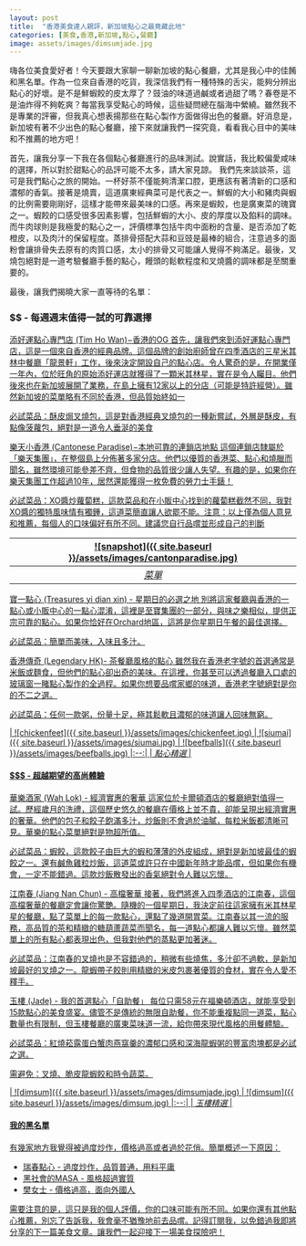 ```yaml
---
layout: post
title:  "香港美食達人親評，新加坡點心之最竟藏此地"
categories: [美食,香港,新加坡,點心,餐廳]
image: assets/images/dimsumjade.jpg
---
```

嗨各位美食愛好者！今天要跟大家聊一聊新加坡的點心餐廳，尤其是我心中的佳餚和黑名單。作為一位來自香港的吃貨，我深信我們有一種特殊的舌尖，能夠分辨出點心的好壞。是不是鮮蝦餃的皮太厚了？豉油的味道過鹹或者過甜了嗎？春卷是不是油炸得不夠乾爽？每當我享受點心的時候，這些疑問總在腦海中縈繞。雖然我不是專業的評審，但我真心想表揚那些在點心製作方面做得出色的餐廳。好消息是，新加坡有著不少出色的點心餐廳，接下來就讓我們一探究竟，看看我心目中的美味和不推薦的地方吧！

首先，讓我分享一下我在各個點心餐廳進行的品味測試。說實話，我比較偏愛咸味的選擇，所以對於甜點心的品評可能不太多，請大家見諒。
我們先來談談茶，這可是我們點心之旅的開始。一杯好茶不僅能夠清潔口腔，更應該有著清新的口感和濃郁的香氣。接著是燒賣，這道廣東經典菜可是代表之一。鮮蝦的大小和豬肉與蝦的比例需要剛剛好，這樣才能帶來最美味的口感。再來是蝦餃，也是廣東菜的瑰寶之一。蝦餃的口感受很多因素影響，包括鮮蝦的大小、皮的厚度以及餡料的調味。而牛肉球則是我極愛的點心之一，評價標準包括牛肉中面粉的含量、是否添加了乾橙皮，以及肉汁的保留程度。蒸排骨搭配大蒜和豆豉是最棒的組合，注意過多的面粉會讓排骨失去原有的肉質口感，太小的排骨又可能讓人覺得不夠滿足。最後，叉燒包絕對是一道考驗餐廳手藝的點心，饅頭的鬆軟程度和叉燒醬的調味都是至關重要的。

最後，讓我們揭曉大家一直等待的名單：

### $$ - 每週週末值得一試的可靠選擇

<u>添好運點心專門店 (Tim Ho Wan)−香港的OG<u>
首先，讓我們來到添好運點心專門店，這是一個來自香港的經典品牌。這個品牌的創始廚師曾在四季酒店的三星米其林中餐廳「龍景軒」工作，後來決定開設自己的點心店。令人驚奇的是，在開業僅一年內，位於旺角的原始添好運店就獲得了一顆米其林星，實在是令人矚目。他們後來也在新加坡展開了業務，在島上擁有12家以上的分店（可能是特許經營）。雖然新加坡的菜單略有不同於香港，但品質始終如一

必試菜品：酥皮焗叉燒包，這是對香港經典叉燒包的一種新嘗試，外層是酥皮，有點像菠蘿包，絕對是一道令人垂涎的美食

<u>樂天小香港 (Cantonese Paradise)−本地可靠的連鎖店地點<u>
這個連鎖店隸屬於「樂天集團」，在整個島上分佈著多家分店。他們以優質的香港菜、點心和燒臘而聞名，雖然環境可能參差不齊，但食物的品質很少讓人失望。有趣的是，如果你在樂天集團工作超過10年，居然還能獲得一枚免費的勞力士手錶！

必試菜品：XO醬炒蘿蔔糕，這款菜品和在小販中心找到的蘿蔔糕截然不同，我對XO醬的獨特風味情有獨鍾，這道菜簡直讓人欲罷不能。注意：以上僅為個人意見和推薦，每個人的口味偏好有所不同。建議您自行品嚐並形成自己的判斷

| ![snapshot]({{ site.baseurl }}/assets/images/cantonparadise.jpg)
|:--:| 
|  *菜單*  |

<u>寶一點心 (Treasures yi dian xin) - 星期日的必選之地<u>
別將這家餐廳與香港的一點心或[小販中心](https://fromhktosg.github.io/zh/stablenation/)的一點心混淆，這裡是至寶集團的一部分，與味之樂相似，提供正宗可靠的點心。如果你恰好在Orchard地區，這將是你星期日午餐的最佳選擇。

必試菜品：簡單而美味，入味且多汁。

<u>香港傳奇 (Legendary HK)- 茶餐廳風格的點心<u>
雖然我在香港老字號的首選通常是米飯或麵食，但他們的點心卻出奇的美味。在這裡，你甚至可以透過餐廳入口處的玻璃窗一睹點心製作的全過程。如果你想要品嚐家鄉的味道，香港老字號絕對是你的不二之選。

必試菜品：任何一款粥，份量十足，極其鬆軟且濃郁的味道讓人回味無窮。

| ![chickenfeet]({{ site.baseurl }}/assets/images/chickenfeet.jpg)
| ![siumai]({{ site.baseurl }}/assets/images/siumai.jpg)
| ![beefballs]({{ site.baseurl }}/assets/images/beefballs.jpg)
|:--:| 
|  *點心精選*  |

#### $$$ - 超越期望的高尚體驗

<u>華樂酒家 (Wah Lok) - 經濟實惠的奢華<u>
這家位於卡爾頓酒店的餐廳絕對值得一試。歷經歲月的洗禮，這個歷史悠久的餐廳在價格上並不貴，卻能呈現出經濟實惠的奢華。他們的包子和餃子飽滿多汁，炒飯則不會過於油膩，每粒米飯都清晰可見。華樂的點心菜單絕對是物超所值。

必試菜品：蝦餃，這款餃子由巨大的蝦和薄薄的外皮組成，絕對是新加坡最佳的蝦餃之一。還有鹹魚雞粒炒飯，這道菜或許只在中國新年時才能品嚐，但如果你有機會，一定不能錯過。這款炒飯散發出的香氣絕對令人難以忘懷。

<u>江南春 (Jiang Nan Chun) - 高檔奢華<u>
接著，我們將進入四季酒店的江南春，這個高檔奢華的餐廳定會讓你驚艷。隨機的一個星期日，我決定前往這家擁有米其林星星的餐廳，點了菜單上的每一款點心，還點了幾道開胃菜。江南春以其一流的服務，高品質的茶和精緻的糖葫蘆蔬菜而聞名，每一道點心都讓人難以忘懷。雖然菜單上的所有點心都表現出色，但我對他們的蒸點更加著迷。

必試菜品：江南春的叉燒也是不容錯過的，稍微有些燒焦，多汁卻不過軟，是新加坡最好的叉燒之一。龍蝦帶子餃則用精緻的米皮包裹著優質的食材，實在令人愛不釋手。

<u>玉樓 (Jade) - 我的首選點心「自助餐」<u>
每位只需58元在福樂頓酒店，就能享受到15款點心的美食盛宴。儘管不是傳統的無限自助餐，你不能重複點同一道菜，點心數量也有限制，但玉樓餐廳的廣東菜味道一流，給你帶來現代風格的用餐體驗。

必試菜品：紅燒菘露蛋白蟹肉燕窩羹的濃郁口感和深海龍蝦粥的豐富肉塊都是必試之選。

需避免：叉燒、脆皮龍蝦餃和時令蔬菜。

| ![dimsum]({{ site.baseurl }}/assets/images/dimsumjade.jpg)
| ![dimsum]({{ site.baseurl }}/assets/images/dimsum.jpg)
|:--:| 
|  *玉樓精選*  |

#### 我的黑名單

有幾家地方我覺得被過度炒作，價格過高或者過於花俏。簡單概述一下原因：
+ 瑞春點心 - 過度炒作，品質普通，用料平庸
+ 黑社會的MASA - 風格超過實質
+ 樊女士 - 價格過高，面向外國人

需要注意的是，這只是我的個人評價，你的口味可能有所不同。如果你還有其他點心推薦，別忘了告訴我，我會毫不猶豫地前去品嚐。記得訂閱我，以免錯過我即將分享的下一篇美食文章。讓我們一起迎接下一場美食探險吧！


